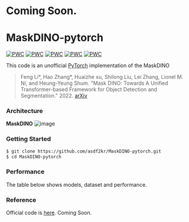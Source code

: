 # Coming Soon.
# MaskDINO-pytorch

[![PWC](https://img.shields.io/endpoint.svg?url=https://paperswithcode.com/badge/mask-dino-towards-a-unified-transformer-based-1/instance-segmentation-on-coco-minival)](https://paperswithcode.com/sota/instance-segmentation-on-coco-minival?p=mask-dino-towards-a-unified-transformer-based-1)
[![PWC](https://img.shields.io/endpoint.svg?url=https://paperswithcode.com/badge/mask-dino-towards-a-unified-transformer-based-1/instance-segmentation-on-coco)](https://paperswithcode.com/sota/instance-segmentation-on-coco?p=mask-dino-towards-a-unified-transformer-based-1)
[![PWC](https://img.shields.io/endpoint.svg?url=https://paperswithcode.com/badge/mask-dino-towards-a-unified-transformer-based-1/semantic-segmentation-on-ade20k)](https://paperswithcode.com/sota/semantic-segmentation-on-ade20k?p=mask-dino-towards-a-unified-transformer-based-1)
[![PWC](https://img.shields.io/endpoint.svg?url=https://paperswithcode.com/badge/mask-dino-towards-a-unified-transformer-based-1/panoptic-segmentation-on-coco-minival)](https://paperswithcode.com/sota/panoptic-segmentation-on-coco-minival?p=mask-dino-towards-a-unified-transformer-based-1)
[![PWC](https://img.shields.io/endpoint.svg?url=https://paperswithcode.com/badge/mask-dino-towards-a-unified-transformer-based-1/panoptic-segmentation-on-coco-test-dev)](https://paperswithcode.com/sota/panoptic-segmentation-on-coco-test-dev?p=mask-dino-towards-a-unified-transformer-based-1)

This code is an unofficial [PyTorch](https://pytorch.org/) implementation of the MaskDINO 

> Feng Li*, Hao Zhang*, Huaizhe xu, Shilong Liu, Lei Zhang, Lionel M. Ni, and Heung-Yeung Shum. "Mask DINO: Towards A Unified Transformer-based Framework for Object Detection and Segmentation." 2022. [arXiv](https://arxiv.org/abs/2206.02777)


### Architecture

<b>MaskDINO</b>
![image](https://user-images.githubusercontent.com/26369382/178494981-cec34e88-2e4f-41dc-8e40-e7a4add7c608.png)

### Getting Started
```bash
$ git clone https://github.com/asdf2kr/MaskDINO-pytorch.git
$ cd MaskDINO-pytorch
```

### Performance
The table below shows models, dataset and performance.

### Reference
Official code is [here](https://github.com/IDEACVR/MaskDINO). Coming Soon.
